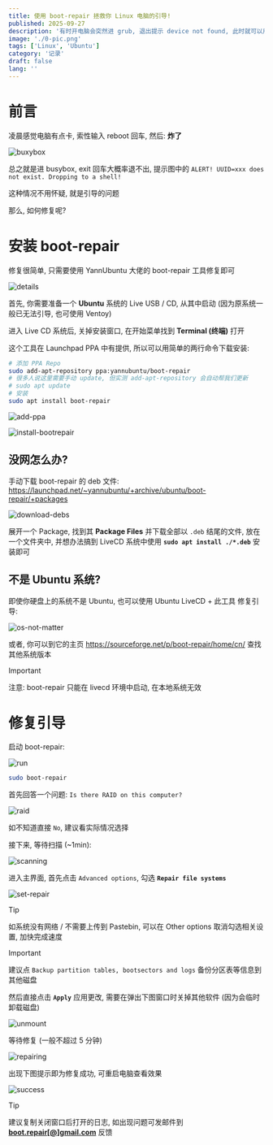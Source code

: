 ```yaml
---
title: 使用 boot-repair 拯救你 Linux 电脑的引导!
published: 2025-09-27
description: '有时开电脑会突然进 grub, 退出提示 device not found, 此时就可以用 livecd + boot-repair 工具解决'
image: './0-pic.png'
tags: ['Linux', 'Ubuntu']
category: '记录'
draft: false
lang: ''
---
```


# 前言

凌晨感觉电脑有点卡, 索性输入 reboot 回车, 然后: **炸了**

![buxybox](./1-buxybox.png)

总之就是进 busybox, exit 回车大概率退不出, 提示图中的 `ALERT! UUID=xxx does not exist. Dropping to a shell!`

这种情况不用怀疑, 就是引导的问题

那么, 如何修复呢?

# 安装 boot-repair

修复很简单, 只需要使用 YannUbuntu 大佬的 boot-repair 工具修复即可

![details](./2-details.png)

首先, 你需要准备一个 **Ubuntu** 系统的 Live USB / CD, 从其中启动 (因为原系统一般已无法引导, 也可使用 Ventoy)

进入 Live CD 系统后, 关掉安装窗口, 在开始菜单找到 **Terminal (终端)** 打开

这个工具在 Launchpad PPA 中有提供, 所以可以用简单的两行命令下载安装:

```bash
# 添加 PPA Repo
sudo add-apt-repository ppa:yannubuntu/boot-repair
# 很多人说这里需要手动 update, 但实测 add-apt-repository 会自动帮我们更新
# sudo apt update
# 安装
sudo apt install boot-repair
```

![add-ppa](./3-add-ppa.png)

![install-bootrepair](./4-install-bootrepair.png)

## 没网怎么办?

手动下载 boot-repair 的 deb 文件: https://launchpad.net/~yannubuntu/+archive/ubuntu/boot-repair/+packages

![download-debs](./5-download-debs.png)

展开一个 Package, 找到其 **Package Files** 并下载全部以 `.deb` 结尾的文件, 放在一个文件夹中, 并想办法搞到 LiveCD 系统中使用 **`sudo apt install ./*.deb`** 安装即可

## 不是 Ubuntu 系统?

即使你硬盘上的系统不是 Ubuntu, 也可以使用 Ubuntu LiveCD + 此工具 修复引导:

![os-not-matter](./6-os-not-matter.png)

或者, 你可以到它的主页 https://sourceforge.net/p/boot-repair/home/cn/ 查找其他系统版本

> [!IMPORTANT]
> 注意: boot-repair 只能在 livecd 环境中启动, 在本地系统无效

# 修复引导

启动 boot-repair:

![run](./7-run.png)

```bash
sudo boot-repair
```

首先回答一个问题: `Is there RAID on this computer?`

![raid](./8-raid.png)

如不知道直接 `No`, 建议看实际情况选择

接下来, 等待扫描 (~1min):

![scanning](./9-scanning.png)

进入主界面, 首先点击 `Advanced options`, 勾选 **`Repair file systems`**

![set-repair](./10-set-repair.png)

> [!TIP]
> 如系统没有网络 / 不需要上传到 Pastebin, 可以在 Other options 取消勾选相关设置, 加快完成速度

> [!IMPORTANT]
> 建议点 `Backup partition tables, bootsectors and logs` 备份分区表等信息到其他磁盘

然后直接点击 **`Apply`** 应用更改, 需要在弹出下图窗口时关掉其他软件 (因为会临时卸载磁盘)

![unmount](./11-unmount.png)

等待修复 (一般不超过 5 分钟)

![repairing](./12-repairing.png)

出现下图提示即为修复成功, 可重启电脑查看效果

![success](./13-success.png)

> [!TIP]
> 建议复制关闭窗口后打开的日志, 如出现问题可发邮件到 **[boot.repair[@]gmail.com](boot.repair@gmail.com)** 反馈